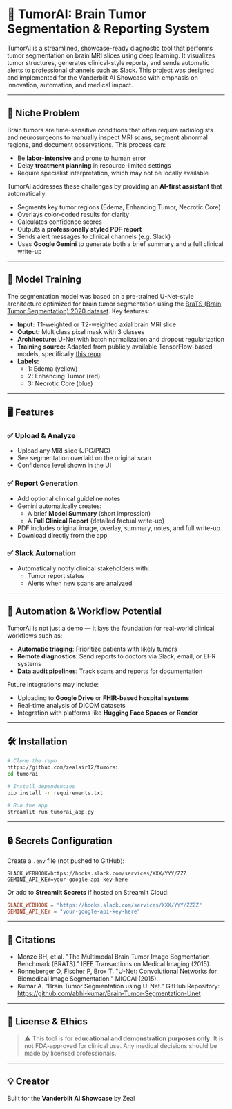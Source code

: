 # 🧠 TumorAI: Brain Tumor Segmentation & Reporting System

TumorAI is a streamlined, showcase-ready diagnostic tool that performs tumor segmentation on brain MRI slices using deep learning. It visualizes tumor structures, generates clinical-style reports, and sends automatic alerts to professional channels such as Slack. This project was designed and implemented for the Vanderbilt AI Showcase with emphasis on innovation, automation, and medical impact.

---

## 🎯 Niche Problem

Brain tumors are time-sensitive conditions that often require radiologists and neurosurgeons to manually inspect MRI scans, segment abnormal regions, and document observations. This process can:

- Be **labor-intensive** and prone to human error
- Delay **treatment planning** in resource-limited settings
- Require specialist interpretation, which may not be locally available

TumorAI addresses these challenges by providing an **AI-first assistant** that automatically:

- Segments key tumor regions (Edema, Enhancing Tumor, Necrotic Core)
- Overlays color-coded results for clarity
- Calculates confidence scores
- Outputs a **professionally styled PDF report**
- Sends alert messages to clinical channels (e.g. Slack)
- Uses **Google Gemini** to generate both a brief summary and a full clinical write-up

---

## 🧠 Model Training

The segmentation model was based on a pre-trained U-Net-style architecture optimized for brain tumor segmentation using the [BraTS (Brain Tumor Segmentation) 2020 dataset](https://www.med.upenn.edu/sbia/brats2020/data.html). Key features:

- **Input:** T1-weighted or T2-weighted axial brain MRI slice
- **Output:** Multiclass pixel mask with 3 classes
- **Architecture:** U-Net with batch normalization and dropout regularization
- **Training source:** Adapted from publicly available TensorFlow-based models, specifically [this repo](https://github.com/abhi-kumar/Brain-Tumor-Segmentation-Unet)
- **Labels:** 
  - 1: Edema (yellow)
  - 2: Enhancing Tumor (red)
  - 3: Necrotic Core (blue)

---

## 🖥️ Features

### ✅ Upload & Analyze
- Upload any MRI slice (JPG/PNG)
- See segmentation overlaid on the original scan
- Confidence level shown in the UI

### ✅ Report Generation
- Add optional clinical guideline notes
- Gemini automatically creates:
  - A brief **Model Summary** (short impression)
  - A **Full Clinical Report** (detailed factual write-up)
- PDF includes original image, overlay, summary, notes, and full write-up
- Download directly from the app

### ✅ Slack Automation
- Automatically notify clinical stakeholders with:
  - Tumor report status
  - Alerts when new scans are analyzed

---

## 🤖 Automation & Workflow Potential

TumorAI is not just a demo — it lays the foundation for real-world clinical workflows such as:

- **Automatic triaging**: Prioritize patients with likely tumors
- **Remote diagnostics**: Send reports to doctors via Slack, email, or EHR systems
- **Data audit pipelines**: Track scans and reports for documentation

Future integrations may include:
- Uploading to **Google Drive** or **FHIR-based hospital systems**
- Real-time analysis of DICOM datasets
- Integration with platforms like **Hugging Face Spaces** or **Render**

---

## 🛠️ Installation

```bash
# Clone the repo
https://github.com/zealair12/tumorai
cd tumorai

# Install dependencies
pip install -r requirements.txt

# Run the app
streamlit run tumorai_app.py
```

---

## 🔒 Secrets Configuration
Create a `.env` file (not pushed to GitHub):

```
SLACK_WEBHOOK=https://hooks.slack.com/services/XXX/YYY/ZZZ
GEMINI_API_KEY=your-google-api-key-here
```

Or add to **Streamlit Secrets** if hosted on Streamlit Cloud:

```toml
SLACK_WEBHOOK = "https://hooks.slack.com/services/XXX/YYY/ZZZZ"
GEMINI_API_KEY = "your-google-api-key-here"
```

---

## 📎 Citations

- Menze BH, et al. "The Multimodal Brain Tumor Image Segmentation Benchmark (BRATS)." IEEE Transactions on Medical Imaging (2015).
- Ronneberger O, Fischer P, Brox T. "U-Net: Convolutional Networks for Biomedical Image Segmentation." MICCAI (2015).
- Kumar A. "Brain Tumor Segmentation using U-Net." GitHub Repository: https://github.com/abhi-kumar/Brain-Tumor-Segmentation-Unet

---

## 🧪 License & Ethics
> ⚠️ This tool is for **educational and demonstration purposes only**. It is not FDA-approved for clinical use. Any medical decisions should be made by licensed professionals.

---

## 💡 Creator
Built for the **Vanderbilt AI Showcase** by Zeal